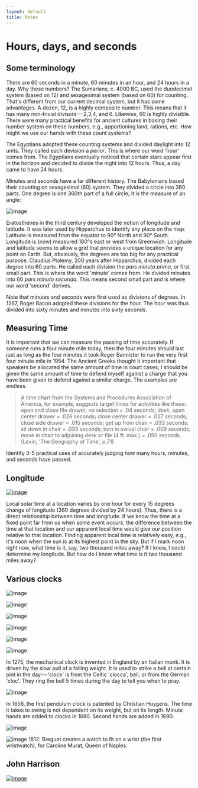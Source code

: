 ```yaml
---
layout: default
title: Notes
---
```


# Hours, days, and seconds 

## Some terminology

There are 60 seconds in a minute, 60 minutes in an hour, and 24 hours in a day. Why these numbers? The Sumarians, c. 4000 BC, used the duodecimal system (based on 12) and sexagesimal system (based on 60) for counting. That's different from our current decimal system, but it has some advantages. A dozen, 12, is a highly composite number. This means that it has many non-trivial divisors---2,3,4, and 6. Likewise, 60 is highly divisible. There were many practical benefits for ancient cultures in basing their number system on these numbers, e.g., apportioning land, rations, etc. How might we use our hands with these count systems? 

The Egyptians adopted these counting systems and divided daylight into 12 units. They called each devision a *perior*. This is where our word 'hour' comes from. The Egyptians eventually noticed that certain stars appear first in the horizon and decided to divide the night into 12 hours. Thus, a day came to have 24 hours. 

Minutes and seconds have a far different history. The Babylonians based their counting on sexagesimal (60) system. They divided a circle into 360 parts. One degree is one 360th part of a full circle; it is the measure of an angle: 

![image](degree.png)

Eratosthenes in the third century developed the notion of longitude and latitude. It was later used by Hipparchus to identify any place on the map. Latitude is measured from the equator to 90&deg;  North and 90&deg; South. Longitude is (now) measured  180&deg;s east or west from Greenwich. Longitude and latitude seems to allow a grid that provides a unique location for any point on Earth.  But, obviously, the degrees are too big for any practical purpose. Claudius Ptolemy, 200 years after Hipparchus, divided each degree into 60 parts. He called each division the *pars minuta prima*, or first small part. This is where the word 'minute' comes from. He divided minutes into 60 *pars minuta secunda.* This means second small part and is where our word 'second' derives. 

Note that minutes and seconds were first used as divisions of degrees. In 1267, Roger Bacon adopted these divisions for the hour. The hour was thus divided into sixty minutes and minutes into sixty seconds. 

## Measuring Time

It is important that we can measure the passing of time accurately. If someone runs a four minute mile today, then the four minutes should last just as long as the four minutes it took Roger Bannister to run the very first four minute mile in 1954. The Ancient Greeks thought it important that speakers be allocated the same amount of time in court cases; I should be given the same amount of time to defend myself against a charge that you have been given to defend against a similar charge. The examples are endless. 

>  A time chart from the Systems and Procedures Association of America, for example, suggests target times for activities like these: open and close file drawer, no selection = .04 seconds; desk, open center drawer = .026 seconds; close center drawer = .027 seconds; close side drawer = .015 seconds; get up from chair = .033 seconds; sit down in chair = .033 seconds; turn in swivel chair = .009 seconds; move in chair to adjoining desk or file (4 ft. max.) = .050 seconds.(Levin, 'The Geography of Time', p.71)

Identify 3-5 practical uses of accurately judging how many hours, minutes, and seconds have passed. 


## Longitude

[![image](longlat.jpg)](https://www.youtube.com/watch?v=-8gg98ws2Eo)

Local solar time at a location varies by one hour for every 15 degrees change of longitude (360 degrees divided by 24 hours). Thus, there is a direct relationship between time and longitude. If we know the time at a fixed point far from us when some event occurs, the difference between the time at that location and our apparent local time would give our position relative to that location. Finding apparent local time is relatively easy, e.g., it's noon when the sun is at its highest point in the sky. But if I mark noon right now, what time is it, say, two thousand miles away? If I knew, I could determine my longitude. But how do I know what time is it two thousand miles away? 

## Various clocks

![image](sundl2b.gif)

![image](water.jpg)

![image](water2.jpg)

![image](candle.jpg)

![image](sand.jpg)

![image](mechanical.jpg)

In 1275, the mechanical clock is invented in England by an Italian monk. It is driven by the slow pull of a falling weight. It is used to strike a bell at certain pint in the day---'clock' is from the Celtic 'clocca', bell, or from the German 'cloc'.  They ring the bell 5 times during the day to tell you when to pray. 

![image](pendulumclock.jpg)

In 1656, the first pendulum clock is patented by Christian Huygens. The time it takes to swing is not dependent on its weight, but on its length. Minute hands are added to clocks in 1680. Second hands are added in 1690. 

![image](pendulum.png)

![image](wrist.jpg)
1812: Breguet creates a watch to fit on a wrist (the first wristwatch), for Caroline Murat, Queen of Naples.

## John Harrison

[![image](john.jpg)](https://www.youtube.com/watch?v=T-g27KS0yiY)




